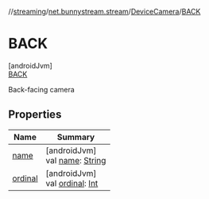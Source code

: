 //[streaming](../../../../index.md)/[net.bunnystream.stream](../../index.md)/[DeviceCamera](../index.md)/[BACK](index.md)

# BACK

[androidJvm]\
[BACK](index.md)

Back-facing camera

## Properties

| Name | Summary |
|---|---|
| [name](../-f-r-o-n-t/index.md#-372974862%2FProperties%2F1137960318) | [androidJvm]<br>val [name](../-f-r-o-n-t/index.md#-372974862%2FProperties%2F1137960318): [String](https://kotlinlang.org/api/latest/jvm/stdlib/kotlin/-string/index.html) |
| [ordinal](../-f-r-o-n-t/index.md#-739389684%2FProperties%2F1137960318) | [androidJvm]<br>val [ordinal](../-f-r-o-n-t/index.md#-739389684%2FProperties%2F1137960318): [Int](https://kotlinlang.org/api/latest/jvm/stdlib/kotlin/-int/index.html) |
